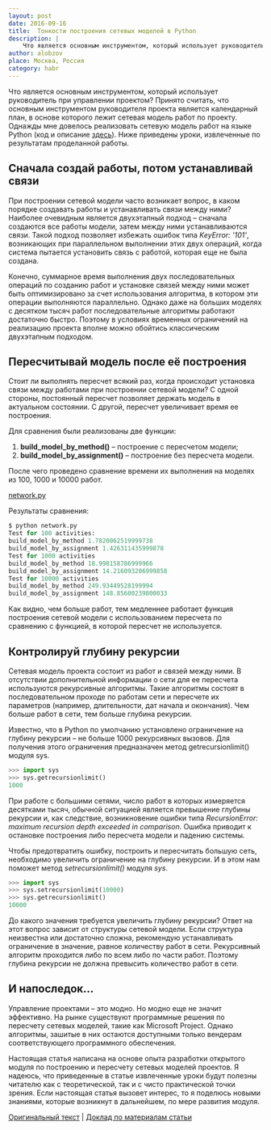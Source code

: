 ```yaml
---
layout: post
date: 2016-09-16
title:  Тонкости построения сетевых моделей в Python
description: |
    Что является основным инструментом, который использует руководитель при управлении проектом? Принято считать, что основным инструментом руководителя проекта является календарный план, в основе которого лежит сетевая модель работ по проекту. Однажды мне довелось реализовать сетевую модель работ на языке Python (код и описание <a href="https://github.com/alobzov/predict">здесь</a>). Ниже приведены уроки, извлеченные по результатам проделанной работы.
author: alobzov
place: Москва, Россия
category: habr
---
```


Что является основным инструментом, который использует руководитель при управлении проектом? Принято считать, что основным инструментом руководителя проекта является календарный план, в основе которого лежит сетевая модель работ по проекту. Однажды мне довелось реализовать сетевую модель работ на языке Python (код и описание [здесь](https://github.com/alobzov/predict)). Ниже приведены уроки, извлеченные по результатам проделанной работы.

## Сначала создай работы, потом устанавливай связи

При построении сетевой модели часто возникает вопрос, в каком порядке создавать работы и устанавливать связи между ними? Наиболее очевидным является двухэтапный подход – сначала создаются все работы модели, затем между ними устанавливаются связи. Такой подход позволяет избежать ошибок типа *KeyError: '101'*, возникающих при параллельном выполнении этих двух операций, когда система пытается установить связь с работой, которая еще не была создана.

Конечно, суммарное время выполнения двух последовательных операций по созданию работ и установке связей между ними может быть оптимизировано за счет использования алгоритма, в котором эти операции выполняются параллельно. Однако даже на больших моделях с десятком тысяч работ последовательные алгоритмы работают достаточно быстро. Поэтому в условиях временных ограничений на реализацию проекта вполне можно обойтись классическим двухэтапным подходом.

## Пересчитывай модель после её построения

Стоит ли выполнять пересчет всякий раз, когда происходит установка связи между работами при построении сетевой модели? С одной стороны, постоянный пересчет позволяет держать модель в актуальном состоянии. С другой, пересчет увеличивает время ее построения.

Для сравнения были реализованы две функции:

1. **build_model_by_method()** – построение с пересчетом модели;
2. **build_model_by_assignment()** – построение без пересчета модели.

После чего проведено сравнение времени их выполнения на моделях из 100, 1000 и 10000 работ.

[network.py](https://github.com/alobzov/predict/blob/master/Тонкости%20построения%20сетевых%20моделей%20в%20Python/network.py)

Результаты сравнения:

```python
$ python network.py
Test for 100 activities:
build_model_by_method 1.7820062519999738
build_model_by_assignment 1.426311435999878
Test for 1000 activities
build_model_by_method 18.998158786999966
build_model_by_assignment 14.216093206999858
Test for 10000 activities
build_model_by_method 249.93449528199994
build_model_by_assignment 148.85600239800033
```

Как видно, чем больше работ, тем медленнее работает функция построения сетевой модели с использованием пересчета по сравнению с функцией, в которой пересчет не используется.

## Контролируй глубину рекурсии

Сетевая модель проекта состоит из работ и связей между ними. В отсутствии дополнительной информации о сети для ее пересчета используются рекурсивные алгоритмы. Такие алгоритмы состоят в последовательном проходе по работам сети и пересчете их параметров (например, длительности, дат начала и окончания). Чем больше работ в сети, тем больше глубина рекурсии.

Известно, что в Python по умолчанию установлено ограничение на глубину рекурсии – не больше 1000 рекурсивных вызовов. Для получения этого ограничения предназначен метод getrecursionlimit() модуля sys.

```python
>>> import sys
>>> sys.getrecursionlimit()
1000
```

При работе с большими сетями, число работ в которых измеряется десятками тысяч, обычной ситуацией является превышение глубины рекурсии и, как следствие, возникновение ошибки типа *RecursionError: maximum recursion depth exceeded in comparison*. Ошибка приводит к остановке построения либо пересчета модели и падению системы.

Чтобы предотвратить ошибку, построить и пересчитать большую сеть, необходимо увеличить ограничение на глубину рекурсии. И в этом нам поможет метод *setrecursionlimit()* модуля *sys*.

```python
>>> import sys
>>> sys.setrecursionlimit(10000)
>>> sys.getrecursionlimit()
10000
```

До какого значения требуется увеличить глубину рекурсии? Ответ на этот вопрос зависит от структуры сетевой модели. Если структура неизвестна или достаточно сложна, рекомендую устанавливать ограничение в значение, равное количеству работ в сети. Рекурсивный алгоритм проходится либо по всем либо по части работ. Поэтому глубина рекурсии не должна превысить количество работ в сети.

## И напоследок…

Управление проектами – это модно. Но модно еще не значит эффективно. На рынке существуют программные решения по пересчету сетевых моделей, такие как Microsoft Project. Однако алгоритмы, зашитые в них остаются доступными только вендерам соответствующего программного обеспечения.

Настоящая статья написана на основе опыта разработки открытого модуля по построению и пересчету сетевых моделей проектов. Я надеюсь, что приведенные в статье извлеченные уроки будут полезны читателю как с теоретической, так и с чисто практической точки зрения. Если настоящая статья вызовет интерес, то я поделюсь новыми знаниями, которые возникнут в дальнейшем, по мере развития модуля.


[Оригинальный текст](https://habr.com/ru/articles/310216/)
|
[Доклад по материалам статьи](https://moscowpython.ru/meetup/39/ispolzovanie-python-dlja-postroenija-setevyh-model/)